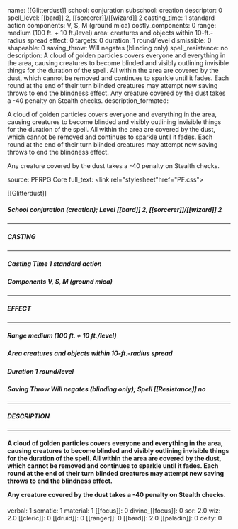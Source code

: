 name: [[Glitterdust]]
school: conjuration
subschool: creation
descriptor: 0
spell_level: [[bard]] 2, [[sorcerer]]/[[wizard]] 2
casting_time: 1 standard action
components: V, S, M (ground mica)
costly_components: 0
range: medium (100 ft. + 10 ft./level)
area: creatures and objects within 10-ft.-radius spread
effect: 0
targets: 0
duration: 1 round/level
dismissible: 0
shapeable: 0
saving_throw: Will negates (blinding only)
spell_resistence: no
description: A cloud of golden particles covers everyone and everything in the area, causing creatures to become blinded and visibly outlining invisible things for the duration of the spell. All within the area are covered by the dust, which cannot be removed and continues to sparkle until it fades. Each round at the end of their turn blinded creatures may attempt new saving throws to end the blindness effect.  Any creature covered by the dust takes a -40 penalty on Stealth checks.
description_formated: <p>A cloud of golden particles covers everyone and everything in the area, causing creatures to become blinded and visibly outlining invisible things for the duration of the spell. All within the area are covered by the dust, which cannot be removed and continues to sparkle until it fades. Each round at the end of their turn blinded creatures may attempt new saving throws to end the blindness effect.</p><p>Any creature covered by the dust takes a -40 penalty on Stealth checks.</p>
source: PFRPG Core
full_text: <link rel="stylesheet"href="PF.css"><div class="heading"><p class="alignleft">[[Glitterdust]]</p><div style="clear: both;"></div></div><div><h5><b>School </b>conjuration (creation); <b>Level </b>[[bard]] 2, [[sorcerer]]/[[wizard]] 2</h5></div><hr/><div><h5><b>CASTING</b></h5></div><hr/><div><h5><b>Casting Time </b>1 standard action</h5><h5><b>Components </b>V, S, M (ground mica)</h5></div><hr/><div><h5><b>EFFECT</b></h5></div><hr/><div><h5><b>Range </b>medium (100 ft. + 10 ft./level)</h5><h5><b>Area </b>creatures and objects within 10-ft.-radius spread</h5><h5><b>Duration </b>1 round/level</h5><h5><b>Saving Throw </b>Will negates (blinding only); <b>Spell [[Resistance]] </b>no</h5></div><hr/><div><h5><b>DESCRIPTION</b></h5></div><hr/><div><h4><p>A cloud of golden particles covers everyone and everything in the area, causing creatures to become blinded and visibly outlining invisible things for the duration of the spell. All within the area are covered by the dust, which cannot be removed and continues to sparkle until it fades. Each round at the end of their turn blinded creatures may attempt new saving throws to end the blindness effect.</p><p>Any creature covered by the dust takes a -40 penalty on Stealth checks.</p></h4></div>
verbal: 1
somatic: 1
material: 1
[[focus]]: 0
divine_[[focus]]: 0
sor: 2.0
wiz: 2.0
[[cleric]]: 0
[[druid]]: 0
[[ranger]]: 0
[[bard]]: 2.0
[[paladin]]: 0
deity: 0
